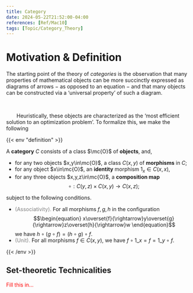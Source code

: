 ```yaml
---
title: Category
date: 2024-05-22T21:52:00-04:00
references: [Ref/Mac10]
tags: [Topic/Category_Theory]
---
```


# Motivation & Definition

The starting point of the theory of *categories* is the observation that many properties of mathematical objects can be more succinctly expressed as diagrams of arrows $-$ as opposed to an equation $-$ and that many objects can be constructed via a ‘universal property’ of such a diagram.

<br>

&emsp;&emsp;Heuristically, these objects are characterized as the ‘most efficient solution to an optimization problem’. To formalize this, we make the following

{{< env "definition" >}}

A **category** $C$ consists of a class $\mc{O}$ of **objects**, and,
* for any two objects $x,y\in\mc{O}$, a class $C(x,y)$ of **morphisms** in $C$;
* for any object $x\in\mc{O}$, an **identity** morphism $1_x\in C(x,x)$,
* for any three objects $x,y,z\in\mc{O}$, a **composition map**
$$\begin{equation}
    \circ:C(y,z)\times C(x,y)\to C(x,z);
\end{equation}$$

subject to the following conditions.
* <span style="color:gray">(Associativity).</span> For all morphisms $f,g,h$ in the configuration
$$\begin{equation}
    x\overset{f}{\rightarrow}y\overset{g}{\rightarrow}z\overset{h}{\rightarrow}w
\end{equation}$$
we have $h\circ(g\circ f)=(h\circ g)\circ f$.
* <span style="color:gray">(Unit).</span> For all morphisms $f\in C(x,y)$, we have $f\circ1\_x=f=1\_y\circ f$.

{{< /env >}}

## Set-theoretic Technicalities

<span style="color:red">Fill this in...</span>
